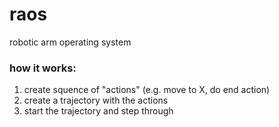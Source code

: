# raos
robotic arm operating system


### how it works:

1. create squence of "actions" (e.g. move to X, do end action)
2. create a trajectory with the actions
3. start the trajectory and step through

